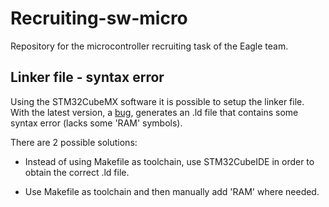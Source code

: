 # Recruiting-sw-micro

Repository for the microcontroller recruiting task of the Eagle team.

## Linker file - syntax error

Using the STM32CubeMX software it is possible to setup the linker file.<br/>
With the latest version, a [bug](https://community.st.com/t5/stm32cubemx-mcus/flash-ld-syntax-error-when-upgrading-to-cubemx-v6-12-1/td-p/722343), generates an .ld file that contains some syntax error (lacks some 'RAM' symbols).

There are 2 possible solutions:

- Instead of using Makefile as toolchain, use STM32CubeIDE in order
to obtain the correct .ld file.

- Use Makefile as toolchain and then manually add 'RAM' where needed.